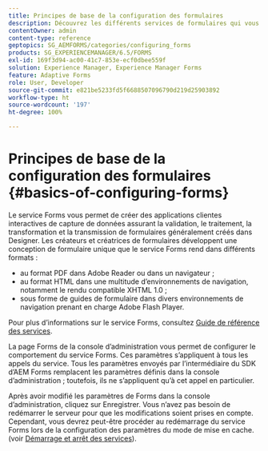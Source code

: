 ```yaml
---
title: Principes de base de la configuration des formulaires
description: Découvrez les différents services de formulaires qui vous permettent de créer des applications interactives de capture de données.
contentOwner: admin
content-type: reference
geptopics: SG_AEMFORMS/categories/configuring_forms
products: SG_EXPERIENCEMANAGER/6.5/FORMS
exl-id: 169f3d94-ac00-41c7-853e-ecf0dbee559f
solution: Experience Manager, Experience Manager Forms
feature: Adaptive Forms
role: User, Developer
source-git-commit: e821be5233fd5f6688507096790d219d25903892
workflow-type: ht
source-wordcount: '197'
ht-degree: 100%

---
```


# Principes de base de la configuration des formulaires {#basics-of-configuring-forms}

Le service Forms vous permet de créer des applications clientes interactives de capture de données assurant la validation, le traitement, la transformation et la transmission de formulaires généralement créés dans Designer. Les créateurs et créatrices de formulaires développent une conception de formulaire unique que le service Forms rend dans différents formats :

* au format PDF dans Adobe Reader ou dans un navigateur ;
* au format HTML dans une multitude d’environnements de navigation, notamment le rendu compatible XHTML 1.0 ;
* sous forme de guides de formulaire dans divers environnements de navigation prenant en charge Adobe Flash Player.

Pour plus d’informations sur le service Forms, consultez [Guide de référence des services](https://help.adobe.com/fr_FR/livecycle/11.0/Services/index.html).

La page Forms de la console d’administration vous permet de configurer le comportement du service Forms. Ces paramètres s’appliquent à tous les appels du service. Tous les paramètres envoyés par l’intermédiaire du SDK d’AEM Forms remplacent les paramètres définis dans la console d’administration ; toutefois, ils ne s’appliquent qu’à cet appel en particulier.

Après avoir modifié les paramètres de Forms dans la console d’administration, cliquez sur Enregistrer. Vous n’avez pas besoin de redémarrer le serveur pour que les modifications soient prises en compte. Cependant, vous devrez peut-être procéder au redémarrage du service Forms lors de la configuration des paramètres du mode de mise en cache. (voir [Démarrage et arrêt des services](/help/forms/using/admin-help/starting-stopping-services.md#starting-and-stopping-services)).

